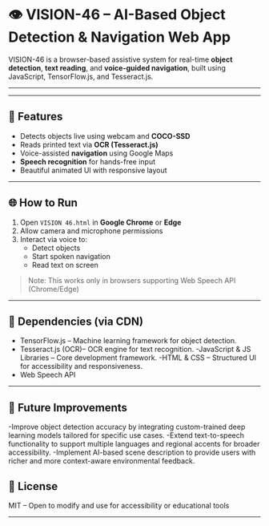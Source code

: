 # 👁️ VISION-46 – AI-Based Object Detection & Navigation Web App

VISION-46 is a browser-based assistive system for real-time **object detection**, **text reading**, and **voice-guided navigation**, built using JavaScript, TensorFlow.js, and Tesseract.js.

---

---

## 🚀 Features
- Detects objects live using webcam and **COCO-SSD**
- Reads printed text via **OCR (Tesseract.js)**
- Voice-assisted **navigation** using Google Maps
- **Speech recognition** for hands-free input
- Beautiful animated UI with responsive layout

---

## 🌐 How to Run
1. Open `VISION 46.html` in **Google Chrome** or **Edge**
2. Allow camera and microphone permissions
3. Interact via voice to:
   - Detect objects
   - Start spoken navigation
   - Read text on screen

> Note: This works only in browsers supporting Web Speech API (Chrome/Edge)

---

## 🔧 Dependencies (via CDN)
- TensorFlow.js – Machine learning framework for object detection.
- Tesseract.js (OCR)– OCR engine for text recognition.
-JavaScript & JS Libraries – Core development framework.
-HTML & CSS – Structured UI for accessibility and responsiveness.
- Web Speech API

---
## 🔧 Future Improvements
-Improve object detection accuracy by integrating custom-trained deep learning models tailored for specific use cases.
-Extend text-to-speech functionality to support multiple languages and regional accents for broader accessibility.
-Implement AI-based scene description to provide users with richer and more context-aware environmental feedback.



## 📄 License
MIT – Open to modify and use for accessibility or educational tools

---

